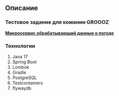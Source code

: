 <h2>Описание</h2>
<h3>Тестовое задание для комании GROOOZ</h3>

<p><u><b>Микросервис обрабатывающий данные о погоде</b></u>

### Технологии

1. Java 17
2. Spring Boot
3. Lombok
4. Gradle
5. PostgreSQL
6. Testcontainers
7. flywaydb